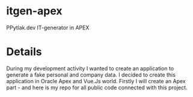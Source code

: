 # itgen-apex
PPytlak.dev IT-generator in APEX

# Details
During my development activity I wanted to create an application to generate a fake personal and company data. I decided to create this application in Oracle Apex and Vue.Js world. Firstly I will create an Apex part - and here is my repo for all public code connected with this project.
